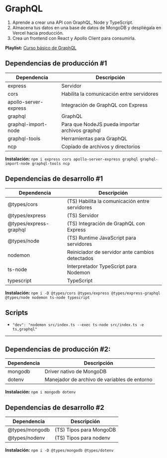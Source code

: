# GraphQL

1. Aprende a crear una API con GraphQL, Node y TypeScript.
2. Almacena tus datos en una base de datos de MongoDB y despliégala en Vercel hacia producción.
3. Crea un frontend con React y Apollo Client para consumirla.

**Playlist:** [Curso básico de GraphQL](https://www.youtube.com/playlist?list=PL4n0o4LiEbG-UAnyVmjhZe0WhpjyYig3q)

## Dependencias de producción #1

| Dependencia           | Descripción                                     |
| --------------------- | ----------------------------------------------- |
| express               | Servidor                                        |
| cors                  | Habilita la comunicación entre servidores       |
| apollo-server-express | Integración de GraphQL con Express              |
| graphql               | GraphQL                                         |
| graphql-import-node   | Para que NodeJS pueda importar archivos graphql |
| graphql-tools         | Herramientas para GraphQL                       |
| ncp                   | Copiado de archivos y directorios               |

**Instalación:** `npm i express cors apollo-server-express graphql graphql-import-node graphql-tools ncp`

## Dependencias de desarrollo #1

| Dependencia            | Descripción                                     |
| ---------------------- | ----------------------------------------------- |
| @types/cors            | (TS) Habilita la comunicación entre servidores  |
| @types/express         | (TS) Servidor                                   |
| @types/express-graphql | (TS) Integración de GraphQL con Express         |
| @types/node            | (TS) Runtime JavaScript para servidores         |
| nodemon                | Reiniciador de servidor ante cambios detectados |
| ts-node                | Interpretador TypeScript para Nodemon           |
| typescript             | TypeScript                                      |

**Instalación:** `npm i -D @types/cors @types/express @types/express-graphql @types/node nodemon ts-node typescript`

## Scripts

- `"dev": "nodemon src/index.ts --exec ts-node src/index.ts -e ts,graphql"`

---

## Dependencias de producción #2:

| Dependencia | Descripción                                  |
| ----------- | -------------------------------------------- |
| mongodb     | Driver nativo de MongoDB                     |
| dotenv      | Manejador de archivo de variables de entorno |

**Instalación:** `npm i mongodb dotenv`

## Dependencias de desarrollo #2

| Dependencia    | Descripción             |
| -------------- | ----------------------- |
| @types/mongodb | (TS) Tipos para MongoDB |
| @types/nodenv  | (TS) Tipos para nodenv  |

**Instalación:** `npm i -D @types/mongodb @types/dotenv`

